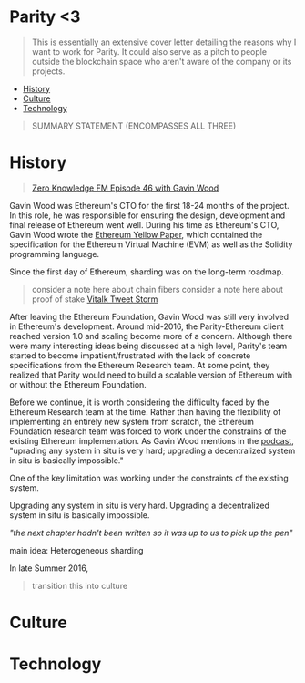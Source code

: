 # Parity <3
> This is essentially an extensive cover letter detailing the reasons why I want to work for Parity. It could also serve as a pitch to people outside the blockchain space who aren't aware of the company or its projects.

* [History](#History)
* [Culture](#Culture)
* [Technology](#Culture)

> SUMMARY STATEMENT (ENCOMPASSES ALL THREE)

# History <a name = "History" ></a>
> [Zero Knowledge FM Episode 46 with Gavin Wood](https://www.zeroknowledge.fm/46)

Gavin Wood was Ethereum's CTO for the first 18-24 months of the project. In this role, he was responsible for ensuring the design, development and final release of Ethereum went well. During his time as Ethereum's CTO, Gavin Wood wrote the [Ethereum Yellow Paper](https://ethereum.github.io/yellowpaper/paper.pdf), which contained the specification for the Ethereum Virtual Machine (EVM) as well as the Solidity programming language. 

Since the first day of Ethereum, sharding was on the long-term roadmap.
> consider a note here about chain fibers
> consider a note here about proof of stake
> [Vitalk Tweet Storm](https://twitter.com/VitalikButerin/status/1029900695925706753)

After leaving the Ethereum Foundation, Gavin Wood was still very involved in Ethereum's development. Around mid-2016, the Parity-Ethereum client reached version 1.0 and scaling become more of a concern. Although there were many interesting ideas being discussed at a high level, Parity's team started to become impatient/frustrated with the lack of concrete specifications from the Ethereum Research team. At some point, they realized that Parity would need to build a scalable version of Ethereum with or without the Ethereum Foundation.

Before we continue, it is worth considering the difficulty faced by the Ethereum Research team at the time. Rather than having the flexibility of implementing an entirely new system from scratch, the Ethereum Foundation research team was forced to work under the constrains of the existing Ethereum implementation. As Gavin Wood mentions in the [podcast](https://www.zeroknowledge.fm/46), "uprading any system in situ is very hard; upgrading a decentralized system in situ is basically impossible."

One of the key limitation was working under the constraints of the existing system.

Upgrading any system in situ is very hard. Upgrading a decentralized system in situ is basically impossible. 


*"the next chapter hadn't been written so it was up to us to pick up the pen"*

main idea: Heterogeneous sharding



In late Summer 2016, 


> transition this into culture

# Culture <a name = "Culture" ></a>


# Technology <a name = "Technology" ></a>